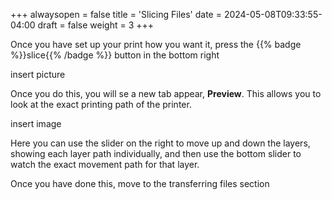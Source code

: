 +++
alwaysopen = false
title = 'Slicing Files'
date = 2024-05-08T09:33:55-04:00
draft = false
weight = 3
+++

Once you have set up your print how you want it, press the {{% badge %}}slice{{% /badge %}} button in the bottom right

insert picture

Once you do this, you will se a new tab appear, **Preview**. This allows you to look at the exact printing path of the printer.

insert image

Here you can use the slider on the right to move up and down the layers, showing each layer path individually, and then use the bottom slider to watch the exact movement path for that layer.

Once you have done this, move to the transferring files section